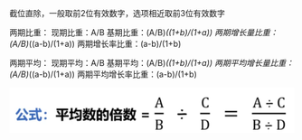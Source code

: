 截位直除，一般取前2位有效数字，选项相近取前3位有效数字

两期比重：
  现期比重：A/B
  基期比重：(A/B)*((1+b)/(1+a))
  两期增长量比重：(A/B)*((a-b)/(1+a))
  两期增长率比重：(a-b)/(1+b)

两期平均：
  现期平均：A/B
  基期平均：(A/B)*((1+b)/(1+a))
  两期平均增长量比重：(A/B)*((a-b)/(1+a))
  两期平均增长率比重：(a-b)/(1+b)
  
  ![平均数的倍数](img/QQ截图20250112164306.png)
